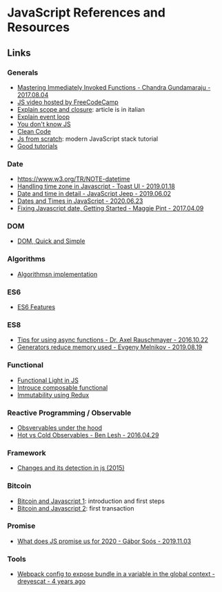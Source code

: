 # JavaScript References and Resources

## Links

### Generals

- [Mastering Immediately Invoked Functions - Chandra Gundamaraju - 2017.08.04](https://medium.com/@vvkchandra/essential-javascript-mastering-immediately-invoked-function-expressions-67791338ddc6)
- [JS video hosted by FreeCodeCamp](https://medium.freecodecamp.com/my-giant-javascript-basics-course-is-now-live-on-youtube-and-its-100-free-9020a21bbc27)
- [Explain scope and closure](http://codingjam.it/di-non-sapere-javascript-scope-e-closures/): article is in italian
- [Explain event loop](https://developer.mozilla.org/it/docs/Web/JavaScript/EventLoop)
- [You don't know JS](https://github.com/getify/You-Dont-Know-JS)
- [Clean Code](https://github.com/ryanmcdermott/clean-code-javascript)
- [Js from scratch](https://github.com/verekia/js-stack-from-scratch): modern JavaScript stack tutorial
- [Good tutorials](http://xahlee.info/js/js.html)

### Date

- https://www.w3.org/TR/NOTE-datetime
- [Handling time zone in Javascript - Toast UI - 2019.01.18](https://medium.com/@toastui/handling-time-zone-in-javascript-547e67aa842d)
- [Date and time in detail - JavaScript Jeep - 2019.06.02](https://levelup.gitconnected.com/javascript-date-and-time-in-detail-270e85a68124)
- [Dates and Times in JavaScript - 2020.06.23](https://blogs.igalia.com/compilers/2020/06/23/dates-and-times-in-javascript/)
- [Fixing Javascript date, Getting Started - Maggie Pint - 2017.04.09](https://maggiepint.com/2017/04/09/fixing-javascript-date-getting-started/)
### DOM

- [DOM, Quick and Simple](http://prettydiff.com/guide/unrelated_dom.xhtml)

### Algorithms

- [Algorithmsn implementation](https://mgechev.github.io/javascript-algorithms/index.html)

### ES6

- [ES6 Features](https://github.com/lukehoban/es6features)

### ES8

- [Tips for using async functions - Dr. Axel Rauschmayer - 2016.10.22](http://2ality.com/2016/10/async-function-tips.html)
- [Generators reduce memory used - Evgeny Melnikov - 2019.08.19](https://levelup.gitconnected.com/how-i-met-your-javascript-generators-reduce-memory-used-on-your-browser-and-server-8ed2c5077d5c)

### Functional

- [Functional Light in JS](https://github.com/getify/Functional-Light-JS)
- [Introuce composable functional](https://egghead.io/courses/professor-frisby-introduces-composable-functional-javascript)
- [Immutability using Redux](https://www.toptal.com/javascript/immutability-in-javascript-using-redux)

### Reactive Programming / Observable

- [Obsvervables under the hood](https://netbasal.com/javascript-observables-under-the-hood-2423f760584#.pu76rnj3a)
- [Hot vs Cold Observables - Ben Lesh - 2016.04.29](https://medium.com/@benlesh/hot-vs-cold-observables-f8094ed53339)

### Framework

- [Changes and its detection in js (2015)](http://teropa.info/blog/2015/03/02/change-and-its-detection-in-javascript-frameworks.html)

### Bitcoin

- [Bitcoin and Javascript 1](http://html5today.it/tutorial/bitcoin-e-javascript-introduzione-a-bitcoinjs-installazione/): introduction and first steps
- [Bitcoin and Javascript 2](http://html5today.it/tutorial/bitcoin-e-javascript-creiamo-la-nostra-prima-transazione-con-bitcoinjs/): first transaction

### Promise

- [What does JS promise us for 2020 - Gábor Soós - 2019.11.03](https://dev.to/blacksonic/what-does-javascript-promise-us-for-2020-4l1i)

### Tools

- [Webpack config to expose bundle in a variable in the global context -  dreyescat - 4 years ago](https://gist.github.com/dreyescat/c3fd66ea0f7e97ba5c21)
